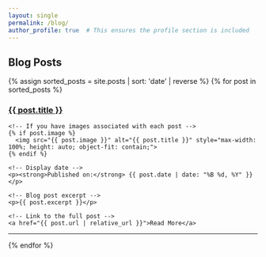 ```yaml
---
layout: single
permalink: /blog/
author_profile: true  # This ensures the profile section is included
---
```


<!-- Blog Posts Page Structure -->
<h2>Blog Posts</h2>

<div class="blog-list">
  {% assign sorted_posts = site.posts | sort: 'date' | reverse %}
  {% for post in sorted_posts %}
  <div class="blog-item">
    <!-- Blog Title linking to the post page -->
    <h3><a href="{{ post.url | relative_url }}">{{ post.title }}</a></h3>
    
    <!-- If you have images associated with each post -->
    {% if post.image %}
      <img src="{{ post.image }}" alt="{{ post.title }}" style="max-width: 100%; height: auto; object-fit: contain;">
    {% endif %}
    
    <!-- Display date -->
    <p><strong>Published on:</strong> {{ post.date | date: "%B %d, %Y" }}</p>
    
    <!-- Blog post excerpt -->
    <p>{{ post.excerpt }}</p>
    
    <!-- Link to the full post -->
    <a href="{{ post.url | relative_url }}">Read More</a>
  </div>
  <hr>
  {% endfor %}
</div>
